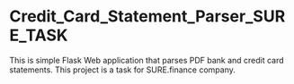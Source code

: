 # Credit_Card_Statement_Parser_SURE_TASK
This is simple Flask Web application that parses PDF bank and credit card statements. This project is a task for SURE.finance company.
